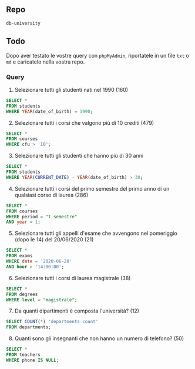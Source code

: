 ## Repo
`db-university`

## Todo
Dopo aver testato le vostre query con `phpMyAdmin`, riportatele in un file `txt` o `md` e caricatelo nella vostra repo.

### Query
1. Selezionare tutti gli studenti nati nel 1990 (160)
```sql
SELECT *
FROM students
WHERE YEAR(date_of_birth) = 1990;
```

2. Selezionare tutti i corsi che valgono più di 10 crediti (479)
```sql
SELECT *
FROM courses
WHERE cfu > '10';
```

3. Selezionare tutti gli studenti che hanno più di 30 anni
```sql
SELECT *
FROM students
WHERE YEAR(CURRENT_DATE) - YEAR(date_of_birth) > 30;
```

4. Selezionare tutti i corsi del primo semestre del primo anno di un qualsiasi corso di laurea (286)
```sql
SELECT * 
FROM courses 
WHERE period = "I semestre"
AND year = 1;
```

5. Selezionare tutti gli appelli d'esame che avvengono nel pomeriggio (dopo le 14) del 20/06/2020 (21)
```sql
SELECT * 
FROM exams 
WHERE date = '2020-06-20'
AND hour > '14:00:00';
```

6. Selezionare tutti i corsi di laurea magistrale (38)
```sql
SELECT * 
FROM degrees 
WHERE level = "magistrale";
```

7. Da quanti dipartimenti è composta l'università? (12)
```sql
SELECT COUNT(*) 'departments_count'
FROM departments;
```

8. Quanti sono gli insegnanti che non hanno un numero di telefono? (50)
```sql
SELECT *
FROM teachers 
WHERE phone IS NULL;
```
